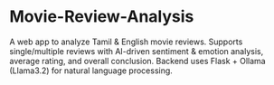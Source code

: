 # Movie-Review-Analysis
A web app to analyze Tamil &amp; English movie reviews. Supports single/multiple reviews with AI-driven sentiment &amp; emotion analysis, average rating, and overall conclusion. Backend uses Flask + Ollama (Llama3.2) for natural language processing.
